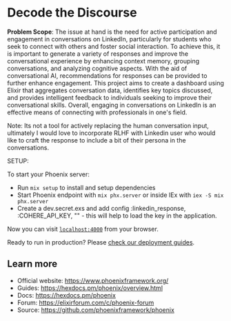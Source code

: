 # Decode the Discourse

**Problem Scope**: The issue at hand is the need for active participation and engagement in conversations on LinkedIn, particularly for students who seek to connect with others and foster social interaction. To achieve this, it is important to generate a variety of responses and improve the conversational experience by enhancing context memory, grouping conversations, and analyzing cognitive aspects. With the aid of conversational AI, recommendations for responses can be provided to further enhance engagement. This project aims to create a dashboard using Elixir that aggregates conversation data, identifies key topics discussed, and provides intelligent feedback to individuals seeking to improve their conversational skills. Overall, engaging in conversations on LinkedIn is an effective means of connecting with professionals in one's field.

Note: Its not a tool for actively replacing the human conversation input, ultimately I would love to incorporate RLHF with Linkedin user who would like to craft the response to include a bit of their persona in the conversations. 






SETUP:

To start your Phoenix server:

  * Run `mix setup` to install and setup dependencies
  * Start Phoenix endpoint with `mix phx.server` or inside IEx with `iex -S mix phx.server`
  * Create a dev.secret.exs and add config :linkedin_response, :COHERE_API_KEY, "" - this will help to load the key in the application.


Now you can visit [`localhost:4000`](http://localhost:4000) from your browser.

Ready to run in production? Please [check our deployment guides](https://hexdocs.pm/phoenix/deployment.html).

## Learn more

  * Official website: https://www.phoenixframework.org/
  * Guides: https://hexdocs.pm/phoenix/overview.html
  * Docs: https://hexdocs.pm/phoenix
  * Forum: https://elixirforum.com/c/phoenix-forum
  * Source: https://github.com/phoenixframework/phoenix

